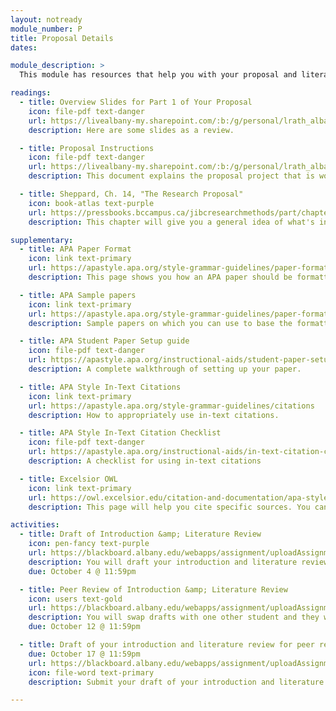 ```yaml
---
layout: notready
module_number: P
title: Proposal Details
dates:

module_description: >
  This module has resources that help you with your proposal and literature review. These are resources you've already used, but are linked here for your convenience.

readings:
  - title: Overview Slides for Part 1 of Your Proposal
    icon: file-pdf text-danger
    url: https://livealbany-my.sharepoint.com/:b:/g/personal/lrath_albany_edu/EVpW2KxPOYZPmkVcQEf8w8EBYWNwHFBmEQz_ZklJ1DWAfw?e=OTg2wo
    description: Here are some slides as a review.

  - title: Proposal Instructions
    icon: file-pdf text-danger
    url: https://livealbany-my.sharepoint.com/:b:/g/personal/lrath_albany_edu/EVxeEKuLWOBAor3Kuh2K2y4BmJZ-CpGNg5vvSe2GDKOBHw?e=AJ9odl
    description: This document explains the proposal project that is worth 60% of your final grade in this course. Rubric included.

  - title: Sheppard, Ch. 14, "The Research Proposal"
    icon: book-atlas text-purple
    url: https://pressbooks.bccampus.ca/jibcresearchmethods/part/chapter-13-2/
    description: This chapter will give you a general idea of what's involved in your final project.

supplementary:
  - title: APA Paper Format
    icon: link text-primary
    url: https://apastyle.apa.org/style-grammar-guidelines/paper-format
    description: This page shows you how an APA paper should be formatted. There is also a template you can use. You only need to use the <em>student</em> version.

  - title: APA Sample papers
    icon: link text-primary
    url: https://apastyle.apa.org/style-grammar-guidelines/paper-format/sample-papers
    description: Sample papers on which you can use to base the formatting of your paper. Again, you only need the <em>student</em> version.

  - title: APA Student Paper Setup guide
    icon: file-pdf text-danger
    url: https://apastyle.apa.org/instructional-aids/student-paper-setup-guide.pdf
    description: A complete walkthrough of setting up your paper.

  - title: APA Style In-Text Citations
    icon: link text-primary
    url: https://apastyle.apa.org/style-grammar-guidelines/citations
    description: How to appropriately use in-text citations.

  - title: APA Style In-Text Citation Checklist
    icon: file-pdf text-danger
    url: https://apastyle.apa.org/instructional-aids/in-text-citation-checklist.pdf
    description: A checklist for using in-text citations

  - title: Excelsior OWL
    icon: link text-primary
    url: https://owl.excelsior.edu/citation-and-documentation/apa-style/
    description: This page will help you cite specific sources. You can also use the APA Style page listed under Course Resources above.

activities:
  - title: Draft of Introduction &amp; Literature Review
    icon: pen-fancy text-purple
    url: https://blackboard.albany.edu/webapps/assignment/uploadAssignment?content_id=_7472769_1&course_id=_170260_1&group_id=&mode=cpview
    description: You will draft your introduction and literature review that are part of your final submission.
    due: October 4 @ 11:59pm

  - title: Peer Review of Introduction &amp; Literature Review
    icon: users text-gold
    url: https://blackboard.albany.edu/webapps/assignment/uploadAssignment?content_id=_7480755_1&course_id=_170260_1&group_id=&mode=cpview
    description: You will swap drafts with one other student and they will provide you peer feedback on the draft of your introduction and literature review.
    due: October 12 @ 11:59pm

  - title: Draft of your introduction and literature review for peer review
    due: October 17 @ 11:59pm
    url: https://blackboard.albany.edu/webapps/assignment/uploadAssignment?content_id=_7484391_1&course_id=_170260_1&group_id=&mode=cpview
    icon: file-word text-primary
    description: Submit your draft of your introduction and literature review sections.

---
```


